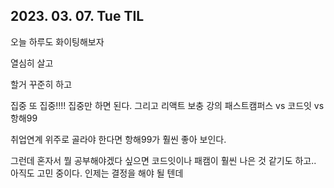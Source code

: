 ## 2023. 03. 07. Tue TIL

오늘 하루도 화이팅해보자

열심히 살고

할거 꾸준히 하고



집중 또 집중!!!! 집중만 하면 된다. 그리고 리액트 보충 강의 패스트캠퍼스  vs 코드잇  vs  항해99 

취업연계 위주로 골라야 한다면 항해99가 훨씬 좋아 보인다.

그런데 혼자서 뭘 공부해야겠다 싶으면 코드잇이나 패캠이 훨씬 나은 것 같기도 하고.. 아직도 고민 중이다. 인제는 결정을 해야 될 텐데
